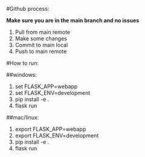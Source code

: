 #Github process:

**Make sure you are in the main branch and no issues**
1. Pull from main remote
2. Make some changes
3. Commit to main local
4. Push to main remote

#How to run:

##windows:
1. set FLASK_APP=webapp
2. set FLASK_ENV=development
3. pip install -e .
4. flask run

##mac/linux:
1. export FLASK_APP=webapp
2. export FLASK_ENV=development
3. pip install -e .
4. flask run

